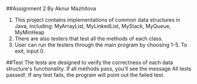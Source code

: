 ##Assignment 2 By Aknur Mazhitova

1. This project contains implementations of common data structures in Java, including:
MyArrayList, MyLinkedList, MyStack, MyQueue, MyMinHeap
2. There are also testers that test all the methods of each class.
3. User can run the testers through the main program by choosing 1-5. To exit, input 0.

##Test
The tests are designed to verify the correctness of each data structure's functionality.
If all methods pass, you’ll see the message All tests passed!. If any test fails,
the program will point out the failed test.